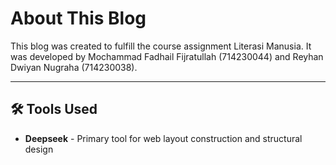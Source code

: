 # About This Blog

This blog was created to fulfill the course assignment Literasi Manusia. It was developed by Mochammad Fadhail Fijratullah (714230044) and Reyhan Dwiyan Nugraha (714230038).

---

## 🛠️ Tools Used
- **Deepseek** - Primary tool for web layout construction and structural design
